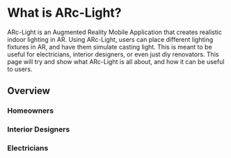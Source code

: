 # What is ARc-Light?

ARc-Light is an Augmented Reality Mobile Application that creates realistic indoor lighting in AR. Using ARc-Light, users can place different lighting fixtures in AR, and have them simulate casting light. This is meant to be useful for electricians, interior designers, or even just diy renovators. This page will try and show what ARc-Light is all about, and how it can be useful to users.

## Overview

### Homeowners

### Interior Designers

### Electricians


